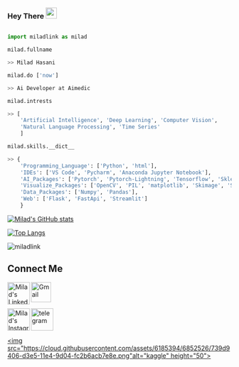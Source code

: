 ### Hey There <img src="https://media.giphy.com/media/hvRJCLFzcasrR4ia7z/giphy.gif" width="25px">


```python

import miladlink as milad

milad.fullname

>> Milad Hasani

milad.do ['now']

>> Ai Developer at Aimedic

milad.intrests

>> [
    'Artificial Intelligence', 'Deep Learning', 'Computer Vision',
    'Natural Language Processing', 'Time Series' 
    ]

milad.skills.__dict__

>> {
    'Programming_Language': ['Python', 'html'],
    'IDEs': ['VS Code', 'Pycharm', 'Anaconda Jupyter Notebook'],
    'AI_Packages': ['Pytorch', 'Pytorch-Lightning', 'Tensorflow', 'Sklearn'],
    'Visualize_Packages': ['OpenCV', 'PIL', 'matplotlib', 'Skimage', 'Seaborn'],
    'Data_Packages': ['Numpy', 'Pandas'],
    'Web': ['Flask', 'FastApi', 'Streamlit']
    }

```

[![Milad's GitHub stats](https://github-readme-stats.vercel.app/api?username=miladlink&theme=midnight-purple&show_icons=true)](https://github.com/miladlink)

[![Top Langs](https://github-readme-stats.vercel.app/api/top-langs/?username=miladlink&thide=jupyter%20notebook&theme=midnight-purple&layout=compact)](https://github.com/miladlink)

<p align="left">
<img src="https://komarev.com/ghpvc/?username=miladlink" alt="miladlink" /> </p>


## Connect Me

<a href="https://www.linkedin.com/in/milad-hasani-ba6a91135/">
  <img align="left" alt="Milad's LinkedIN" width="50px" src="https://raw.githubusercontent.com/peterthehan/peterthehan/master/assets/linkedin.svg" />
</a>

[<img src="https://upload.wikimedia.org/wikipedia/commons/thumb/7/7e/Gmail_icon_%282020%29.svg/107px-Gmail_icon_%282020%29.svg.png" alt="Gmail" height="45">](milad.link.007@gmail.com)

<a href="https://www.instagram.com/milad.link/">
  <img align="left" alt="Milad's Instagram" width="50px" src="https://cdn.jsdelivr.net/npm/simple-icons@v3/icons/instagram.svg" />
</a>

[<img src="https://cdn.iconscout.com/icon/free/png-256/telegram-3-226554.png" alt="telegram" height="50">](https://t.me/miladlink)


[<img src="https://cloud.githubusercontent.com/assets/6185394/6852526/739d9406-d3e5-11e4-9d04-fc2b6acb7e8e.png"alt="kaggle" height="50">](https://www.kaggle.com/miladlink)